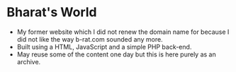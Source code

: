 # Bharat's World

- My former website which I did not renew the domain name for because I did not like the way b-rat.com sounded any more.
- Built using a HTML, JavaScript and a simple PHP back-end.
- May reuse some of the content one day but this is here purely as an archive.